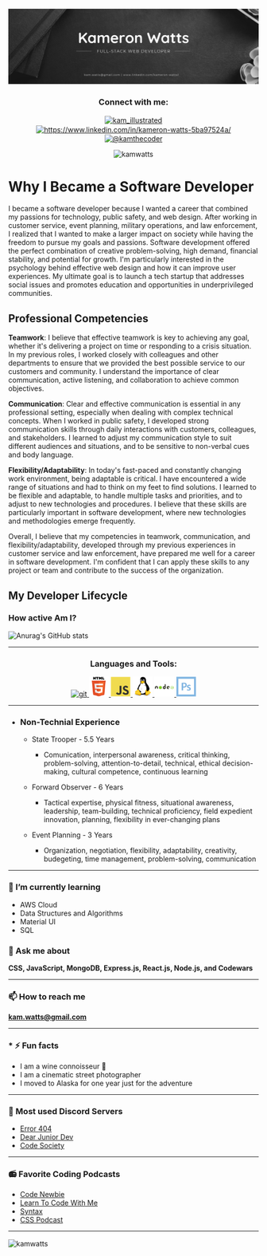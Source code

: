 <img src="./banner.png"></img>
<h3 align="center">Connect with me:</h3>
<p align="center">
<a href="https://twitter.com/kam_illustrated" target="blank"><img align="center" src="https://raw.githubusercontent.com/rahuldkjain/github-profile-readme-generator/master/src/images/icons/Social/twitter.svg" alt="kam_illustrated" height="30" width="40" /></a>
<a href="https://linkedin.com/in/https://www.linkedin.com/in/kameron-watts-5ba97524a/" target="blank"><img align="center" src="https://raw.githubusercontent.com/rahuldkjain/github-profile-readme-generator/master/src/images/icons/Social/linked-in-alt.svg" alt="https://www.linkedin.com/in/kameron-watts-5ba97524a/" height="30" width="40" /></a>
<a href="https://instagram.com/@kamthecoder" target="blank"><img align="center" src="https://raw.githubusercontent.com/rahuldkjain/github-profile-readme-generator/master/src/images/icons/Social/instagram.svg" alt="@kamthecoder" height="30" width="40" /></a>
</p>
<p align="center"> <img src="https://komarev.com/ghpvc/?username=kamwatts&label=Profile%20views&color=0e75b6&style=flat" alt="kamwatts" /> </p>

# Why I Became a Software Developer

I became a software developer because I wanted a career that combined my passions for technology, public safety, and web design. After working in customer service, event planning, military operations, and law enforcement, I realized that I wanted to make a larger impact on society while having the freedom to pursue my goals and passions. Software development offered the perfect combination of creative problem-solving, high demand, financial stability, and potential for growth. I'm particularly interested in the psychology behind effective web design and how it can improve user experiences. My ultimate goal is to launch a tech startup that addresses social issues and promotes education and opportunities in underprivileged communities.

## Professional Competencies

**Teamwork**: I believe that effective teamwork is key to achieving any goal, whether it's delivering a project on time or responding to a crisis situation. In my previous roles, I worked closely with colleagues and other departments to ensure that we provided the best possible service to our customers and community. I understand the importance of clear communication, active listening, and collaboration to achieve common objectives.

**Communication**: Clear and effective communication is essential in any professional setting, especially when dealing with complex technical concepts. When I worked in public safety, I developed strong communication skills through daily interactions with customers, colleagues, and stakeholders. I learned to adjust my communication style to suit different audiences and situations, and to be sensitive to non-verbal cues and body language.

**Flexibility/Adaptability**: In today's fast-paced and constantly changing work environment, being adaptable is critical. I have encountered a wide range of situations and had to think on my feet to find solutions. I learned to be flexible and adaptable, to handle multiple tasks and priorities, and to adjust to new technologies and procedures. I believe that these skills are particularly important in software development, where new technologies and methodologies emerge frequently.

Overall, I believe that my competencies in teamwork, communication, and flexibility/adaptability, developed through my previous experiences in customer service and law enforcement, have prepared me well for a career in software development. I'm confident that I can apply these skills to any project or team and contribute to the success of the organization.

## My Developer Lifecycle

### How active Am I?

![Anurag's GitHub stats](https://github-readme-stats.vercel.app/api?username=KamWatts&show_icons=true&theme=merko)

---

<h3 align="center">Languages and Tools:</h3>

<p align="center"> <a href="https://git-scm.com/" target="_blank" rel="noreferrer"> <img src="https://www.vectorlogo.zone/logos/git-scm/git-scm-icon.svg" alt="git" width="40" height="40"/> </a> <a href="https://www.w3.org/html/" target="_blank" rel="noreferrer"> <img src="https://raw.githubusercontent.com/devicons/devicon/master/icons/html5/html5-original-wordmark.svg" alt="html5" width="40" height="40"/> </a> <a href="https://developer.mozilla.org/en-US/docs/Web/JavaScript" target="_blank" rel="noreferrer"> <img src="https://raw.githubusercontent.com/devicons/devicon/master/icons/javascript/javascript-original.svg" alt="javascript" width="40" height="40"/> </a> <a href="https://www.linux.org/" target="_blank" rel="noreferrer"> <img src="https://raw.githubusercontent.com/devicons/devicon/master/icons/linux/linux-original.svg" alt="linux" width="40" height="40"/> </a> <a href="https://nodejs.org" target="_blank" rel="noreferrer"> <img src="https://raw.githubusercontent.com/devicons/devicon/master/icons/nodejs/nodejs-original-wordmark.svg" alt="nodejs" width="40" height="40"/> </a> <a href="https://www.photoshop.com/en" target="_blank" rel="noreferrer"> <img src="https://raw.githubusercontent.com/devicons/devicon/master/icons/photoshop/photoshop-line.svg" alt="photoshop" width="40" height="40"/> </a> </p>

---

* ### Non-Technial Experience

  * State Trooper - 5.5 Years

    * Comunication, interpersonal awareness, critical thinking, problem-solving, attention-to-detail, technical, ethical decision-making, cultural competence, continuous learning

  * Forward Observer - 6 Years

    * Tactical expertise, physical fitness, situational awareness, leadership, team-building, technical proficiency, field expedient innovation, planning, flexibility in ever-changing plans

  * Event Planning - 3 Years

    * Organization, negotiation, flexibility, adaptability, creativity, budegeting, time management, problem-solving, communication

---

### 🌱 I’m currently learning

* AWS Cloud
* Data Structures and Algorithms
* Material UI
* SQL

### 💬 Ask me about

**CSS, JavaScript, MongoDB, Express.js, React.js, Node.js, and Codewars**

---

### 📫 How to reach me

**kam.watts@gmail.com**

---
### * ⚡ Fun facts

* I am a wine connoisseur 🍷
* I am a cinematic street photographer
* I moved to Alaska for one year just for the adventure

---
### 📡 Most used Discord Servers

* [Error 404](https://discord.gg/WaCNm6Nj)
* [Dear Junior Dev](https://discord.gg/BpG3h9wY)
* [Code Society](https://discord.gg/code-society-823178343943897088)

---
### 📻 Favorite Coding Podcasts

* [Code Newbie](https://www.codenewbie.org/)
* [Learn To Code With Me](https://learntocodewith.me/)
* [Syntax](https://syntax.fm/)
* [CSS Podcast](https://pod.link/thecsspodcast)

---

<p><img align="center" src="https://github-readme-streak-stats.herokuapp.com/?user=kamwatts&" alt="kamwatts" /></p>
